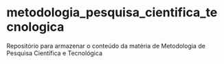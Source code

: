 # metodologia_pesquisa_cientifica_tecnologica
Repositório para armazenar o conteúdo da matéria de Metodologia de Pesquisa Científica e Tecnológica
